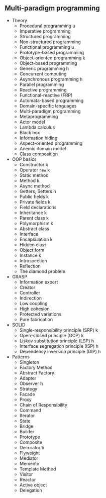 ## Multi-paradigm programming

- Theory
  - Procedural programming u
  - Imperative programming
  - Structured programming
  - Non-structured programming
  - Functional programming u
  - Prototype-based programming
  - Object-oriented programming k
  - Object-based programming
  - Generic programming h
  - Concurrent computing
  - Asynchronous programming h
  - Parallel programming
  - Reactive programming
  - Functional-reactive (FRP)
  - Automata-based programming
  - Domain-specific languages
  - Multi-paradigm programming
  - Metaprogramming
  - Actor model
  - Lambda calculus
  - Black box
  - Information hiding
  - Aspect-oriented programming
  - Anemic domain model
  - Class composition
- OOP basics
  - Constructor k
  - Operator `new` k
  - Static method
  - Method k
  - Async method
  - Getters, Setters h
  - Public fields k
  - Private fields k
  - Field declarations
  - Inheritance k
  - Parent class k
  - Polymorphism k
  - Abstract class
  - Interface
  - Encapsulation k
  - Hidden class
  - Object form
  - Instance k
  - Introspection
  - Reflection
  - The diamond problem
- GRASP
  - Information expert
  - Creator
  - Controller
  - Indirection
  - Low coupling
  - High cohesion
  - Protected variations
  - Pure fabrication
- SOLID
  - Single-responsibility principle (SRP) k
  - Open–closed principle (OCP) k
  - Liskov substitution principle (LSP) h
  - Interface segregation principle (ISP) h
  - Dependency inversion principle (DIP) h
- Patterns
  - Singleton
  - Factory Method
  - Abstract Factory
  - Adapter
  - Observer h
  - Strategy
  - Facade
  - Proxy
  - Chain of Responsibility
  - Command
  - Iterator
  - State
  - Bridge
  - Builder
  - Prototype
  - Composite
  - Decorator h
  - Flyweight
  - Mediator
  - Memento
  - Template Method
  - Visitor
  - Reactor
  - Active object
  - Delegation
